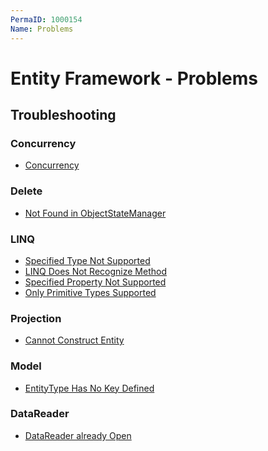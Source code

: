 ```yaml
---
PermaID: 1000154
Name: Problems
---
```


# Entity Framework - Problems

## Troubleshooting

<h3>Concurrency</h3>
<ul>
	<li><a href="{{ site.github.url }}/concurrency">Concurrency</a></li>
</ul>
<h3>Delete</h3>
<ul>
	<li><a href="{{ site.github.url }}/not-found-in-object-state-manager">Not Found in ObjectStateManager</a></li>
</ul>
<h3>LINQ</h3>
<ul>
	<li><a href="{{ site.github.url }}/specified-type-not-supported">Specified Type Not Supported</a></li>
	<li><a href="{{ site.github.url }}/linq-does-not-recognize-method">LINQ Does Not Recognize Method</a></li>
	<li><a href="{{ site.github.url }}/specified-property-not-supported">Specified Property Not Supported</a></li>
    <li><a href="{{ site.github.url }}/only-primitive-types-supported">Only Primitive Types Supported</a></li>
</ul>
<h3>Projection</h3>
<ul>
	<li><a href="{{ site.github.url }}/cannot-construct-entity">Cannot Construct Entity</a></li>
</ul>
<h3>Model</h3>
<ul>
    <li><a href="{{ site.github.url }}/entity-type-has-no-key-defined">EntityType Has No Key Defined</a></li>
</ul>
<h3>DataReader</h3>
<ul>
	<li><a href="{{ site.github.url }}/data-reader-already-open">DataReader already Open</a></li>
</ul>